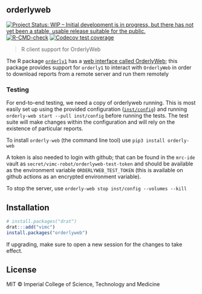 ## orderlyweb

<!-- badges: start -->
[![Project Status: WIP – Initial development is in progress, but there has not yet been a stable, usable release suitable for the public.](https://www.repostatus.org/badges/latest/wip.svg)](https://www.repostatus.org/#wip)
[![R-CMD-check](https://github.com/vimc/orderlyweb/actions/workflows/R-CMD-check.yaml/badge.svg)](https://github.com/vimc/orderlyweb/actions/workflows/R-CMD-check.yaml)
[![Codecov test coverage](https://codecov.io/gh/vimc/orderlyweb/graph/badge.svg)](https://app.codecov.io/gh/vimc/orderlyweb)
<!-- badges: end -->

> R client support for OrderlyWeb

The R package [`orderly1`](https://github.com/vimc/orderly1) has a [web interface called OrderlyWeb](https://github.com/vimc/orderly-web); this package provides support for `orderly1` to interact with `OrderlyWeb` in order to download reports from a remote server and run them remotely

### Testing

For end-to-end testing, we need a copy of orderlyweb running.  This is most easily set up using the provided configuration ([`inst/config`](inst/config)) and running `orderly-web start --pull inst/config` before running the tests.  The test suite will make changes within the configuration and will rely on the existence of particular reports.

To install `orderly-web` (the command line tool) use `pip3 install orderly-web`

A token is also needed to login with github; that can be found in the `mrc-ide` vault as `secret/vimc-robot/orderlyweb-test-token` and should be available as the environment variable `ORDERLYWEB_TEST_TOKEN` (this is available on github actions as an encrypted environment variable).

To stop the server, use `orderly-web stop inst/config --volumes --kill`

## Installation

```r
# install.packages("drat")
drat:::add("vimc")
install.packages("orderlyweb")
```

If upgrading, make sure to open a new session for the changes to take effect.

## License

MIT © Imperial College of Science, Technology and Medicine

